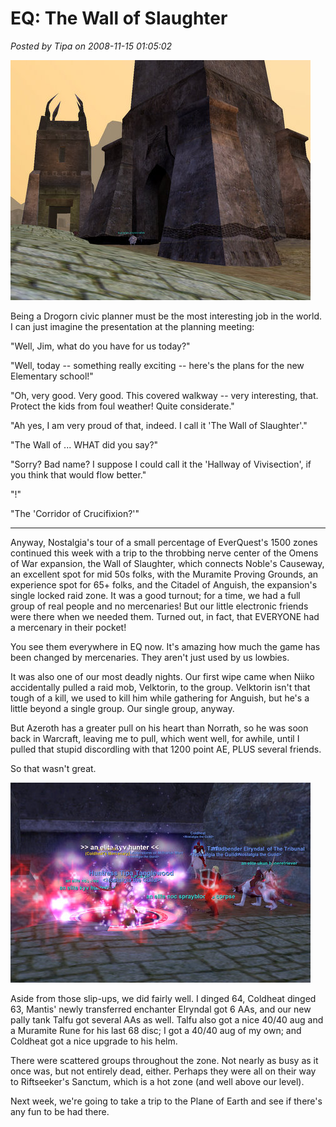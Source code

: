 # EQ: The Wall of Slaughter

*Posted by Tipa on 2008-11-15 01:05:02*

![](../../../uploads/2008/11/eqgame-2008-11-14-22-40-29-99.jpg "eqgame-2008-11-14-22-40-29-99")

Being a Drogorn civic planner must be the most interesting job in the world. I can just imagine the presentation at the planning meeting:

"Well, Jim, what do you have for us today?"

"Well, today -- something really exciting -- here's the plans for the new Elementary school!"

"Oh, very good. Very good. This covered walkway -- very interesting, that. Protect the kids from foul weather! Quite considerate."

"Ah yes, I am very proud of that, indeed. I call it 'The Wall of Slaughter'."

"The Wall of ... WHAT did you say?"

"Sorry? Bad name? I suppose I could call it the 'Hallway of Vivisection', if you think that would flow better."

"!"

"The 'Corridor of Crucifixion?'"

---

Anyway, Nostalgia's tour of a small percentage of EverQuest's 1500 zones continued this week with a trip to the throbbing nerve center of the Omens of War expansion, the Wall of Slaughter, which connects Noble's Causeway, an excellent spot for mid 50s folks, with the Muramite Proving Grounds, an experience spot for 65+ folks, and the Citadel of Anguish, the expansion's single locked raid zone. It was a good turnout; for a time, we had a full group of real people and no mercenaries! But our little electronic friends were there when we needed them. Turned out, in fact, that EVERYONE had a mercenary in their pocket!

You see them everywhere in EQ now. It's amazing how much the game has been changed by mercenaries. They aren't just used by us lowbies.

It was also one of our most deadly nights. Our first wipe came when Niiko accidentally pulled a raid mob, Velktorin, to the group. Velktorin isn't that tough of a kill, we used to kill him while gathering for Anguish, but he's a little beyond a single group. Our single group, anyway.

But Azeroth has a greater pull on his heart than Norrath, so he was soon back in Warcraft, leaving me to pull, which went well, for awhile, until I pulled that stupid discordling with that 1200 point AE, PLUS several friends. 

So that wasn't great.

![](../../../uploads/2008/11/eqgame-2008-11-14-21-07-21-57.jpg "eqgame-2008-11-14-21-07-21-57")

Aside from those slip-ups, we did fairly well. I dinged 64, Coldheat dinged 63, Mantis' newly transferred enchanter Elryndal got 6 AAs, and our new pally tank Talfu got several AAs as well. Talfu also got a nice 40/40 aug and a Muramite Rune for his last 68 disc; I got a 40/40 aug of my own; and Coldheat got a nice upgrade to his helm.

There were scattered groups throughout the zone. Not nearly as busy as it once was, but not entirely dead, either. Perhaps they were all on their way to Riftseeker's Sanctum, which is a hot zone (and well above our level).

Next week, we're going to take a trip to the Plane of Earth and see if there's any fun to be had there.

